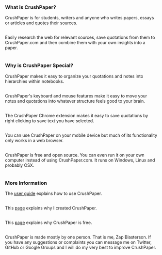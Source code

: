 <!---
Copyright 2015 CrushPaper.com.

This file is part of CrushPaper.

CrushPaper is free software: you can redistribute it and/or modify
it under the terms of version 3 of the GNU Affero General Public
License as published by the Free Software Foundation.

CrushPaper is distributed in the hope that it will be useful,
but WITHOUT ANY WARRANTY; without even the implied warranty of
MERCHANTABILITY or FITNESS FOR A PARTICULAR PURPOSE.  See the
GNU Affero General Public License for more details.

You should have received a copy of the GNU Affero General Public License
along with CrushPaper.  If not, see <http://www.gnu.org/licenses/>.
--->

### What is CrushPaper?
CrushPaper is for students, writers and anyone who writes papers, essays or articles and quotes their sources.<br><br>

Easily research the web for relevant sources, save quotations from them to CrushPaper.com and then combine them with your own insights into a paper.<br><br> 

### Why is CrushPaper Special?
CrushPaper makes it easy to organize your quotations and notes into hierarchies within notebooks.<br><br>

CrushPaper's keyboard and mouse features make it easy to move your notes and quotations into whatever structure feels good to your brain.<br><br> 

The CrushPaper Chrome extension makes it easy to save quotations by right clicking to save text you have selected.<br><br>

You can use CrushPaper on your mobile device but much of its functionality only works in a web browser.<br><br>
  
CrushPaper is free and open source. You can even run it on your own computer instead of using CrushPaper.com. It runs on Windows, Linux and probably OSX.<br><br>

### More Information
The <a onclick="newPaneForLink(event, 'Help', 'help'); return false;" href="/help/User-Guide">user guide</a> explains how to use CrushPaper.<br><br>

This <a onclick="newPaneForLink(event, 'Help', 'help'); return false;" href="/help/Why-I-Created-CrushPaper">page</a> explains why I created CrushPaper.<br><br>

This <a onclick="newPaneForLink(event, 'Help', 'help'); return false;" href="/help/Why-CrushPaper-Is-Free">page</a> explains why CrushPaper is free.<br><br>

CrushPaper is made mostly by one person. That is me, Zap Blasterson. If you have any suggestions or complaints you can message me on Twitter, GitHub or Google Groups and I will do my very best to improve CrushPaper.
